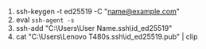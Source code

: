 1. ssh-keygen -t ed25519 -C "name@example.com"
2. eval `ssh-agent -s`
3. ssh-add "C:\Users\User Name\.ssh\id_ed25519"
4. cat "C:\Users\Lenovo T480s\.ssh\id_ed25519.pub" | clip
